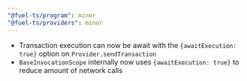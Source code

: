 ```yaml
---
"@fuel-ts/program": minor
"@fuel-ts/providers": minor
---
```


- Transaction execution can now be await with the `{awaitExecution: true}` option on `Provider.sendTransaction`
- `BaseInvocationScope` internally now uses `{awaitExecution: true}` to reduce amount of network calls
